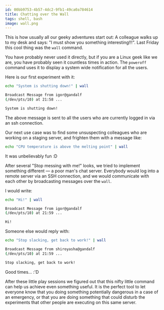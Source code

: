 ```yaml
---
id: 00bb9753-4b57-4dc2-9fb1-49ca0a784614
title: Chatting over the Wall
tags: shell, bash
image: wall.png
---
```


This is how usually all our geeky adventures start out: A colleague walks up to my desk 
and says: "I must show you something interesting!!!". Last Friday this cool thing was 
the `wall` command.

You have probably never used it directly, but if you are a Linux geek like we are, you have probably
seen it countless times in action. The `poweroff` command uses it to display a system wide
notification for all the users.

Here is our first experiment with it:

``` sh
echo "System is shutting down!" | wall

Broadcast Message from igor@gandalf
(/dev/pts/10) at 21:58 ...         

System is shutting down!           
```

The above message is sent to all the users who are currently logged in
via an ssh connection.

Our next use case was to find some unsuspecting colleagues who are working on a staging
server, and frighten them with a message like:

``` sh
echo "CPU temperature is above the melting point" | wall
```

It was unbelievably fun :D

After several "Stop messing with me!" looks, we tried to implement something different &mdash; 
a poor man's chat server.
Everybody would log into a remote server via an SSH connection, and we would communicate
with each other by broadcasting messages over the `wall`.

I would write:

``` sh
echo "Hi!" | wall

Broadcast Message from igor@gandalf  
(/dev/pts/10) at 21:59 ...         

Hi!                                
```

Someone else would reply with:

``` sh
echo "Stop slacking, get back to work!" | wall

Broadcast Message from shiroyasha@gandalf 
(/dev/pts/10) at 21:59 ...                

Stop slacking, get back to work!          
```

Good times... :'D

After these little play sessions we figured out that this nifty little command can help
us achieve even something useful. It is the perfect tool to let everyone know that you
doing something potentially dangerous in a case of an emergency, or that you are 
doing something that could disturb the experiments that other people are executing on
this same server.
